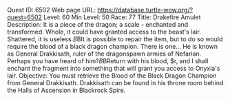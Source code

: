 Quest ID: 6502
Web page URL: https://database.turtle-wow.org/?quest=6502
Level: 60
Min Level: 50
Race: 77
Title: Drakefire Amulet
Description: It is a piece of the dragon; a scale - enchanted and transformed. Whole, it could have granted access to the beast's lair. Shattered, it is useless.$B$BIt is possible to repair the item, but to do so would require the blood of a black dragon champion. There is one... He is known as General Drakkisath, ruler of the dragonspawn armies of Nefarian. Perhaps you have heard of him?$B$BReturn with his blood, $r, and I shall enchant the fragment into something that will grant you access to Onyxia's lair.
Objective: You must retrieve the Blood of the Black Dragon Champion from General Drakkisath. Drakkisath can be found in his throne room behind the Halls of Ascension in Blackrock Spire.
